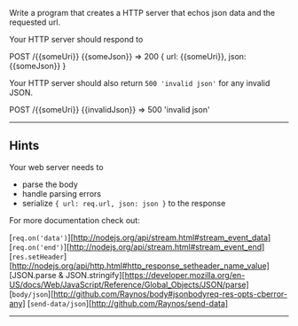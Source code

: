 Write a program that creates a HTTP server that echos json data
  and the requested url.

Your HTTP server should respond to

POST /{{someUri}} {{someJson}} => 200 {
    url: {{someUri}},
    json: {{someJson}}
}

Your HTTP server should also return `500 'invalid json'` for
  any invalid JSON.

POST /{{someUri}} {{invalidJson}} => 500 'invalid json'

---

## Hints

Your web server needs to 

 - parse the body
 - handle parsing errors
 - serialize `{ url: req.url, json: json }` to the response

For more documentation check out:

[`req.on('data')`][http://nodejs.org/api/stream.html#stream_event_data]
[`req.on('end')`][http://nodejs.org/api/stream.html#stream_event_end]
[`res.setHeader`][http://nodejs.org/api/http.html#http_response_setheader_name_value]
[JSON.parse & JSON.stringify][https://developer.mozilla.org/en-US/docs/Web/JavaScript/Reference/Global_Objects/JSON/parse]
[`body/json`][http://github.com/Raynos/body#jsonbodyreq-res-opts-cberror-any]
[`send-data/json`][http://github.com/Raynos/send-data]

---
